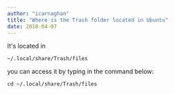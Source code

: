 ```yaml
---
author: "icarnaghan"
title: "Where is the Trash folder located in Ubuntu"
date: 2018-04-07
---
```


It's located in

```
~/.local/share/Trash/files
```

you can access it by typing in the command below:

```
cd ~/.local/share/Trash/files
```
